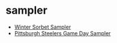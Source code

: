 # sampler

 * [Winter Sorbet Sampler](../../index/w/winter-sorbet-sampler-550.json)
 * [Pittsburgh Steelers Game Day Sampler](../../index/p/pittsburgh-steelers-game-day-sampler.json)
